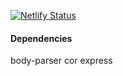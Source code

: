 [![Netlify Status](https://api.netlify.com/api/v1/badges/f2a5b702-a837-4794-abe5-ccb048bb2b23/deploy-status)](https://app.netlify.com/sites/agitated-poincare-6bc2b4/deploys)

#### Dependencies
body-parser
cor
express